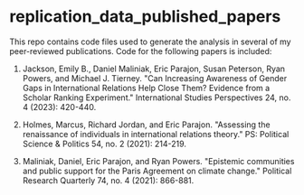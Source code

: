# replication_data_published_papers
This repo contains code files used to generate the analysis in several of my peer-reviewed publications.
Code for the following papers is included:
1. Jackson, Emily B., Daniel Maliniak, Eric Parajon, Susan Peterson, Ryan Powers, and Michael J. Tierney. "Can Increasing Awareness of Gender Gaps in International Relations Help Close Them? Evidence from a Scholar Ranking Experiment." International Studies Perspectives 24, no. 4 (2023): 420-440.
   
3. Holmes, Marcus, Richard Jordan, and Eric Parajon. "Assessing the renaissance of individuals in international relations theory." PS: Political Science & Politics 54, no. 2 (2021): 214-219.
   
5. Maliniak, Daniel, Eric Parajon, and Ryan Powers. "Epistemic communities and public support for the Paris Agreement on climate change." Political Research Quarterly 74, no. 4 (2021): 866-881.
